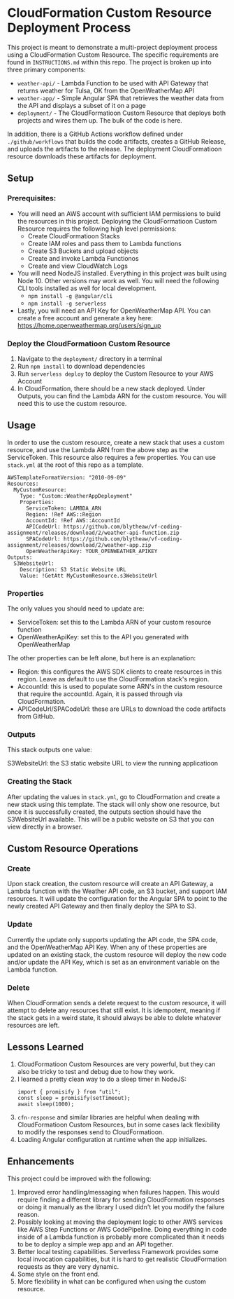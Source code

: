 # CloudFormation Custom Resource Deployment Process

This project is meant to demonstrate a multi-project deployment process using a CloudFormation Custom Resource. The specific requirements are found in `INSTRUCTIONS.md` within this repo. The project is broken up into three primary components:

- `weather-api/` - Lambda Function to be used with API Gateway that returns weather for Tulsa, OK from the OpenWeatherMap API
- `weather-app/` - Simple Angular SPA that retrieves the weather data from the API and displays a subset of it on a page
- `deployment/` - The CloudFormatioon Custom Resource that deploys both projects and wires them up. The bulk of the code is here.

In addition, there is a GitHub Actions workflow defined under `./github/workflows` that builds the code artifacts, creates a GitHub Release, and uploads the artifacts to the release. The deployment CloudFormatioon resource downloads these artifacts for deployment.

## Setup

### Prerequisites:

- You will need an AWS account with sufficient IAM permissions to build the resources in this project. Deploying the CloudFormatioon Custom Resource requires the following high level permissions:
  - Create CloudFormatioon Stacks
  - Create IAM roles and pass them to Lambda functions
  - Create S3 Buckets and upload objects
  - Create and invoke Lambda Functionos
  - Create and view CloudWatch Logs
- You will need NodeJS installed. Everything in this project was built using Node 10. Other versions may work as well. You will need the following CLI tools installed as well for local development.
  - `npm install -g @angular/cli`
  - `npm install -g serverless`
- Lastly, you will need an API Key for OpenWeatherMap API. You can create a free account and generate a key here: https://home.openweathermap.org/users/sign_up

### Deploy the CloudFormatioon Custom Resource

1. Navigate to the `deployment/` directory in a terminal
2. Run `npm install` to download dependencies
3. Run `serverless deploy` to deploy the Custom Resource to your AWS Account
4. In CloudFormation, there should be a new stack deployed. Under Outputs, you can find the Lambda ARN for the custom resource. You will need this to use the custom resource.

## Usage

In order to use the custom resource, create a new stack that uses a custom resource, and use the Lambda ARN from the above step as the ServiceToken. This resource also requires a few properties. You can use `stack.yml` at the root of this repo as a template.

```
AWSTemplateFormatVersion: "2010-09-09"
Resources:
  MyCustomResource:
    Type: "Custom::WeatherAppDeployment"
    Properties:
      ServiceToken: LAMBDA_ARN
      Region: !Ref AWS::Region
      AccountId: !Ref AWS::AccountId
      APICodeUrl: https://github.com/blytheaw/vf-coding-assignment/releases/download/2/weather-api-function.zip
      SPACodeUrl: https://github.com/blytheaw/vf-coding-assignment/releases/download/2/weather-app.zip
      OpenWeatherApiKey: YOUR_OPENWEATHER_APIKEY
Outputs:
  S3WebsiteUrl:
    Description: S3 Static Website URL
    Value: !GetAtt MyCustomResource.s3WebsiteUrl
```

### Properties

The only values you should need to update are:

- ServiceToken: set this to the Lambda ARN of your custom resource function
- OpenWeatherApiKey: set this to the API you generated with OpenWeatherMap

The other properties can be left alone, but here is an explanation:

- Region: this configures the AWS SDK clients to create resources in this region. Leave as default to use the CloudFormation stack's region.
- AccountId: this is used to populate some ARN's in the custom resource that require the accountId. Again, it is passed through via CloudFormation.
- APICodeUrl/SPACodeUrl: these are URLs to download the code artifacts from GitHub.

### Outputs

This stack outputs one value:

S3WebsiteUrl: the S3 static website URL to view the running applicatioon

### Creating the Stack

After updating the values in `stack.yml`, go to CloudFormation and create a new stack using this template. The stack will only show one resource, but once it is successfully created, the outputs section should have the S3WebsiteUrl available. This will be a public website on S3 that you can view directly in a browser.

## Custom Resource Operations

### Create

Upon stack creation, the custom resource will create an API Gateway, a Lambda function with the Weather API code, an S3 bucket, and support IAM resources. It will update the configuration for the Angular SPA to point to the newly created API Gateway and then finally deploy the SPA to S3.

### Update

Currently the update only supports updating the API code, the SPA code, and the OpenWeatherMap API Key. When any of these properties are updated on an existing stack, the custom resource will deploy the new code and/or update the API Key, which is set as an environment variable on the Lambda function.

### Delete

When CloudFormation sends a delete request to the custom resource, it will attempt to delete any resources that still exist. It is idempotent, meaning if the stack gets in a weird state, it should always be able to delete whatever resources are left.

## Lessons Learned

1. CloudFormatioon Custom Resources are very powerful, but they can also be tricky to test and debug due to how they work.
2. I learned a pretty clean way to do a sleep timer in NodeJS:
   ```
   import { promisify } from "util";
   const sleep = promisify(setTimeout);
   await sleep(1000);
   ```
3. `cfn-response` and similar libraries are helpful when dealing with CloudFormatioon Custom Resources, but in some cases lack flexibility to modify the responses send to CloudFormatioon.
4. Loading Angular configuration at runtime when the app initializes.

## Enhancements

This project could be improved with the following:

1. Improved error handling/messaging when failures happen. This would require finding a different library for sending CloudFormation responses or doing it manually as the library I used didn't let you modify the failure reason.
2. Possibly looking at moving the deployment logic to other AWS services like AWS Step Functions or AWS CodePipeline. Doing everything in code inside of a Lambda function is probably more complicated than it needs to be to deploy a simple wep app and an API together.
3. Better local testing capabilities. Serverless Framework provides some local invocation capabilities, but it is hard to get realistic CloudFormation requests as they are very dynamic.
4. Some style on the front end.
5. More flexibility in what can be configured when using the custom resource.
